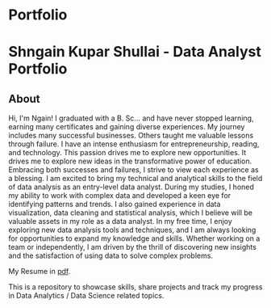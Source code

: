 # Portfolio

# Shngain Kupar Shullai - Data Analyst Portfolio
## About
Hi, I'm Ngain! I graduated with a B. Sc... and have never stopped learning, earning many certificates and gaining diverse experiences. My journey includes many successful businesses. Others taught me valuable lessons through failure. I have an intense enthusiasm for entrepreneurship, reading, and technology. This passion drives me to explore new opportunities. It drives me to explore new ideas in the transformative power of education. Embracing both successes and failures, I strive to view each experience as a blessing. I am excited to bring my technical and analytical skills to the field of data analysis as an entry-level data analyst. 
During my studies, I honed my ability to work with complex data and developed a keen eye for identifying patterns and trends. I also gained experience in data visualization, data cleaning and statistical analysis, which I believe will be valuable assets in my role as a data analyst.
In my free time, I enjoy exploring new data analysis tools and techniques, and I am always looking for opportunities to expand my knowledge and skills. Whether working on a team or independently, I am driven by the thrill of discovering new insights and the satisfaction of using data to solve complex problems.

My Resume in [pdf](https://github.com/NgainShullai/Portfolio/blob/main/Ngain%20resume%20latest.pdf).

This is a repository to showcase skills, share projects and track my progress in Data Analytics / Data Science related topics.
